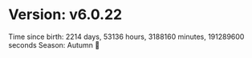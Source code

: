 # Version: v6.0.22
Time since birth: 2214 days, 53136 hours, 3188160 minutes, 191289600 seconds
Season: Autumn 🍁
